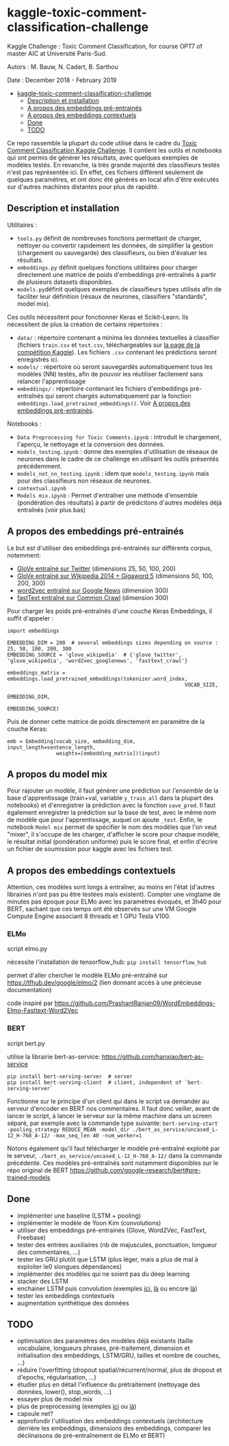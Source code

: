 # kaggle-toxic-comment-classification-challenge

Kaggle Challenge : Toxic Comment Classification, for course OPT7 of master AIC at Université Paris-Sud.

Autors : M. Bauw, N. Cadart, B. Sarthou

Date : December 2018 - February 2019

- [kaggle-toxic-comment-classification-challenge](#kaggle-toxic-comment-classification-challenge)
  - [Description et installation](#description-et-installation)
  - [A propos des embeddings pré-entrainés](#a-propos-des-embeddings-pré-entrainés)
  - [A propos des embeddings contextuels](#a-propos-des-embeddings-contextuels)
  - [Done](#done)
  - [TODO](#todo)

Ce repo rassemble la plupart du code utilisé dans le cadre du [Toxic Comment Classification Kaggle Challenge](https://www.kaggle.com/c/jigsaw-toxic-comment-classification-challenge). Il contient les outils et notebooks qui ont permis de générer les résultats, avec quelques exemples de modèles testés. En revanche, la très grande majorité des classifieurs testés n'est pas représentée ici. En effet, ces fichiers diffèrent seulement de quelques paramètres, et ont donc été générés en local afin d'être exécutés sur d'autres machines distantes pour plus de rapidité.

## Description et installation

Utilitaires :
- `tools.py` définit de nombreuses fonctions permettant de charger, nettoyer ou convertir rapidement les données, de simplifier la gestion (chargement ou sauvegarde) des classifieurs, ou bien d'évaluer les résultats.
- `embeddings.py` définit quelques fonctions utilitaires pour charger directement une matrice de poids d'embeddings pré-entraînés à partir de plusieurs datasets disponibles.
- `models.py`définit quelques exemples de classifieurs types utilisés afin de faciliter leur définition (résaux de neurones, classifiers "standards", model mix).

Ces outils nécessitent pour fonctionner Keras et Scikit-Learn. Ils nécessitent de plus la création de certains répertoires :
- `data/` : répertoire contenant a minima les données textuelles à classifier (fichiers `train.csv` et `test.csv`, téléchargeables sur [la page de la compétition Kaggle](https://www.kaggle.com/c/jigsaw-toxic-comment-classification-challenge/data)). Les fichiers `.csv` contenant les prédictions seront enregistrés ici.
- `models/` : répertoire où seront sauvegardés automatiquement tous les modèles (NN) testés, afin de pouvoir les réutiliser facilement sans relancer l'apprentissage
- `embeddings/` : répertoire contenant les fichiers d'embeddings pré-entraînés qui seront chargés automatiquement par la fonction `embeddings.load_pretrained_embeddings()`. Voir [A propos des embeddings pré-entrainés](#a-propos-des-embeddings-pré-entrainés).

Notebooks :
- `Data Preprocessing for Toxic Comments.ipynb` : introduit le chargement, l'aperçu, le nettoyage et la conversion des données.
- `models_testing.ipynb` : donne des exemples d'utilisation de réseaux de neurones dans le cadre de ce challenge en utilisant les outils présentés précédemment.
- `models_not_nn_testing.ipynb` : idem que `models_testing.ipynb` mais pour des classifieurs non réseaux de neurones.
- `contextual.ipynb`
- `Models mix.ipynb` :  Permet d'entraîner une méthode d'ensemble (pondération des résultats) à partir de prédicitons d'autres modèles déjà entraînés (voir plus bas)

## A propos des embeddings pré-entrainés

Le but est d'utiliser des embeddings pré-entrainés sur différents corpus, notemment:
- [GloVe entraîné sur Twitter](https://nlp.stanford.edu/projects/glove/) (dimensions 25, 50, 100, 200)
- [GloVe entraîné sur Wikipedia 2014 + Gigaword 5](https://nlp.stanford.edu/projects/glove/) (dimensions 50, 100, 200, 300)
- [word2vec entraîné sur Google News](https://code.google.com/archive/p/word2vec/) (dimension 300)
- [fastText entraîné sur Common Crawl](https://fasttext.cc/docs/en/english-vectors.html) (dimension 300)

Pour charger les poids pré-entraînés d'une couche Keras Embeddings, il suffit d'appeler :
```
import embeddings

EMBEDDING_DIM = 200  # several embeddings sizes depending on source : 25, 50, 100, 200, 300
EMBEDDING_SOURCE = 'glove_wikipedia'  # {'glove_twitter', 'glove_wikipedia', 'word2vec_googlenews', 'fasttext_crawl'}

embeddings_matrix = embeddings.load_pretrained_embeddings(tokenizer.word_index,
                                                          VOCAB_SIZE,
                                                          EMBEDDING_DIM,
                                                          EMBEDDING_SOURCE)
```
Puis de donner cette matrice de poids directement en paramètre de la couche Keras:
```
emb = Embedding(vocab_size, embedding_dim, input_length=sentence_length,
                weights=[embedding_matrix])(input)
```
## A propos du model mix
Pour rajouter un modèle, il faut générer une prédiction sur *l'ensemble* de la base d'apprentissage (train+val, variable `y_train_all` dans la plupart des notebooks) et d'enregistrer la prédiction avec la fonction `save_pred`. Il faut également enregistrer la prédiction sur la base de test, avec le même nom de modèle que pour l'apprentissage, auquel on ajoute `_test`.
Enfin, le notebook `Model mix` permet de spécifier le nom des modèles que l'on veut "mixer", il s'occupe de les charger, d'afficher le score pour chaque modèle, le résultat initial (pondération uniforme) puis le score final, et enfin d'écrire un fichier de soumission pour kaggle avec les fichiers test. 

## A propos des embeddings contextuels

Attention, ces modèles sont longs à entraîner, au moins en l'état (d'autres librairies n'ont pas pu être testées mais existent). Compter une vingtaine de minutes pas époque pour ELMo avec les paramètres évoqués, et 3h40 pour BERT, sachant que ces temps ont été observés sur une VM Google Compute Engine associant 8 threads et 1 GPU Tesla V100.

### ELMo

script elmo.py

nécessite l'installation de tensorflow_hub: `pip install tensorflow_hub`

permet d'aller chercher le modèle ELMo pré-entraîné sur https://tfhub.dev/google/elmo/2 (lien donnant accès à une précieuse documentation)

code inspiré par https://github.com/PrashantRanjan09/WordEmbeddings-Elmo-Fasttext-Word2Vec

### BERT

script bert.py

utilise la librairie bert-as-service: https://github.com/hanxiao/bert-as-service
```
pip install bert-serving-server  # server
pip install bert-serving-client  # client, independent of `bert-serving-server`
```
Fonctionne sur le principe d'un client qui dans le script va demander au serveur d'encoder en BERT nos commentaires. Il faut donc veiller, avant de lancer le script, à lancer le serveur sur la même machine dans un screen séparé, par exemple avec la commande type suivante:
`bert-serving-start -pooling_strategy REDUCE_MEAN -model_dir ./bert_as_service/uncased_L-12_H-768_A-12/ -max_seq_len 40 -num_worker=1`

Notons également qu'il faut télécharger le modèle pré-entraîné exploité par le serveur, `./bert_as_service/uncased_L-12_H-768_A-12/` dans la commande précédente. Ces modèles pré-entraînés sont notamment disponibles sur le répo original de BERT https://github.com/google-research/bert#pre-trained-models


## Done

- implémenter une baseline (LSTM + pooling)
- implémenter le modèle de Yoon Kim (convolutions)
- utiliser des embeddings pré-entrainés (Glove, Word2Vec, FastText, Freebase)
- tester des entrées auxiliaires (nb de majuscules, ponctuation, longueur des commentaires, ...)
- tester les GRU plutôt que LSTM (plus léger, mais a plus de mal à exploiter le0 slongues dépendances)
- implémenter des modèles qui ne soient pas du deep learning
- stacker des LSTM
- enchainer LSTM puis convolution (exemples [ici](https://www.kaggle.com/fizzbuzz/bi-lstm-conv-layer-lb-score-0-9840), [là](https://www.kaggle.com/eashish/bidirectional-gru-with-convolution) ou encore [là](https://www.kaggle.com/tunguz/bi-gru-cnn-poolings-gpu-kernel-version))
- tester les embeddings contextuels
- augmentation synthétique des données

## TODO

- optimisation des paramètres des modèles déjà existants (taille vocabulaire, longueurs phrases, pré-traitement, dimension et initialisation des embeddings, LSTM/GRU, tailles et nombre de couches, ...)
- réduire l'overfitting (dropout spatial/récurrent/normal, plus de dropout et d'epochs, régularisation, ...)
- étudier plus en détail l'influence du prétraitement (nettoyage des données, lower(), stop_words, ...)
- essayer plus de model mix
- plus de preprocessing (exemples [ici](https://www.kaggle.com/larryfreeman/toxic-comments-code-for-alexander-s-9872-model) ou [là](https://www.kaggle.com/fizzbuzz/toxic-data-preprocessing))
- capsule net?
- approfondir l'utilisation des embeddings contextuels (architecture derrière les embeddings, dimensions des embeddings, comparer les déclinaisons de pré-entraînement de ELMo et BERT)
